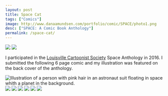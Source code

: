 ```yaml
---
layout: post
title: Space Cat 
tags: ["Comics"]
image: http://www.danaamundsen.com/portfolio/comic/SPACE/photo1.png
desc: ["SPACE: A Comic Book Anthology"]
permalink: /space-cat/
---
```


![](http://www.danaamundsen.com/portfolio/comic/SPACE/photo1.png)
![](http://www.danaamundsen.com/portfolio/comic/SPACE/photo2.png)

I participated in the [Louisville Cartoonist Society](http://www.louisvillecartoonistsociety.com/) Space Anthology in 2016. I submitted the following 6 page comic and my illustration was featured on the back cover of the anthology.

![Illustration of a person with pink hair in an astronaut suit floating in space whith a planet in the background.](http://www.danaamundsen.com/portfolio/comic/SPACE/space_anthology.png)
![](http://www.danaamundsen.com/portfolio/comic/SPACE/pg1.png)
![](http://www.danaamundsen.com/portfolio/comic/SPACE/pg2.png)
![](http://www.danaamundsen.com/portfolio/comic/SPACE/pg3.png)
![](http://www.danaamundsen.com/portfolio/comic/SPACE/pg4.png)
![](http://www.danaamundsen.com/portfolio/comic/SPACE/pg5.png)
![](http://www.danaamundsen.com/portfolio/comic/SPACE/pg6.png)
